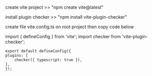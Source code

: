 create vite project >> "npm create vite@latest"

install plugin checker >> "npm install vite-plugin-checker"

create file vite.config.ts on root project then copy code below

import { defineConfig } from 'vite';
    import checker from 'vite-plugin-checker';

    export default defineConfig({
    plugins: [
        checker({ typescript: true }),
    ],
    });
